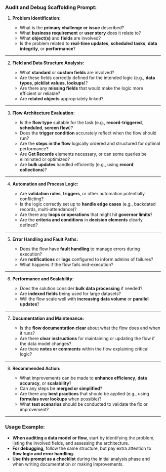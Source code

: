 ### **Audit and Debug Scaffolding Prompt:**

1. **Problem Identification:**
    
    - What is the **primary challenge or issue** described?
    - What **business requirement** or **user story** does it relate to?
    - What **object(s)** and **fields** are involved?
    - Is the problem related to **real-time updates**, **scheduled tasks**, **data integrity**, or **performance**?
---

2. **Field and Data Structure Analysis:**

    - What **standard** or **custom fields** are involved?
    - Are these fields correctly defined for the intended logic (e.g., **data types**, **picklist values**, **lookups**)?
    - Are there any **missing fields** that would make the logic more efficient or reliable?
    - Are **related objects** appropriately linked?

---

3. **Flow Architecture Evaluation:**
    
    - Is the **flow type** suitable for the task (e.g., **record-triggered**, **scheduled**, **screen flow**)?
    - Does the **trigger condition** accurately reflect when the flow should run?
    - Are the **steps in the flow** logically ordered and structured for optimal performance?
    - Are **Get Records** elements necessary, or can some queries be eliminated or optimized?
    - Are **bulk updates** handled efficiently (e.g., using **record collections**)?

---

4. **Automation and Process Logic:**
    
    - Are **validation rules**, **triggers**, or other automation potentially conflicting?
    - Is the logic correctly set up to **handle edge cases** (e.g., backdated records, multi-attendance)?
    - Are there any **loops or operations** that might hit **governor limits**?
    - Are the **criteria and conditions** in **decision elements** clearly defined?

---

5. **Error Handling and Fault Paths:**
    
    - Does the flow have **fault handling** to manage errors during execution?
    - Are **notifications** or **logs** configured to inform admins of failures?
    - What happens if the flow fails mid-execution?

---

6. **Performance and Scalability:**
    
    - Does the solution consider **bulk data processing** if needed?
    - Are **indexed fields** being used for large datasets?
    - Will the flow scale well with **increasing data volume** or **parallel updates**?

---

7. **Documentation and Maintenance:**
    
    - Is the **flow documentation clear** about what the flow does and when it runs?
    - Are there **clear instructions** for maintaining or updating the flow if the data model changes?
    - Are there **notes or comments** within the flow explaining critical logic?

---

8. **Recommended Action:**
    
    - What improvements can be made to **enhance efficiency**, **data accuracy**, or **scalability**?
    - Can any steps be **merged or simplified**?
    - Are there any **best practices** that should be applied (e.g., using **formulas over lookups** when possible)?
    - What **test scenarios** should be conducted to validate the fix or improvement?

---

### **Usage Example:**

- **When auditing a data model or flow,** start by identifying the problem, listing the involved fields, and assessing the architecture.
- **For debugging,** follow the same structure, but pay extra attention to **flow logic and error handling.**
- **Use this prompt as a checklist** during the initial analysis phase and when writing documentation or making improvements.